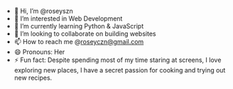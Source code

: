 - 👋 Hi, I’m @roseyszn
- 👀 I’m interested in Web Development
- 🌱 I’m currently learning Python & JavaScript
- 💞️ I’m looking to collaborate on building websites 
- 📫 How to reach me @roseyczn@gmail.com
- 😄 Pronouns: Her
- ⚡ Fun fact: Despite spending most of my time staring at screens, I love exploring new places, I have a secret passion for cooking and trying out new recipes.

<!---
roseyszn/roseyszn is a ✨ special ✨ repository because its `README.md` (this file) appears on your GitHub profile.
You can click the Preview link to take a look at your changes.
--->
